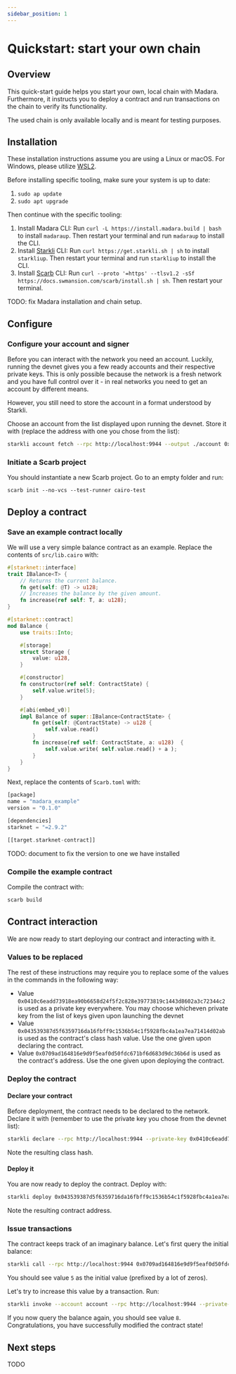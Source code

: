 ```yaml
---
sidebar_position: 1
---
```


# Quickstart: start your own chain

## Overview

This quick-start guide helps you start your own, local chain with Madara. Furthermore, it instructs you to deploy a contract and run transactions on the chain to verify its functionality.

The used chain is only available locally and is meant for testing purposes.

## Installation

These installation instructions assume you are using a Linux or macOS. For Windows, please utilize [WSL2](https://learn.microsoft.com/en-us/windows/wsl/).

Before installing specific tooling, make sure your system is up to date:
1. `sudo ap update`
1. `sudo apt upgrade`

Then continue with the specific tooling:
1. Install Madara CLI: Run `curl -L https://install.madara.build | bash` to install `madaraup`. Then restart your terminal and run `madaraup` to install the CLI.
1. Install [Starkli](https://book.starkli.rs) CLI: Run `curl https://get.starkli.sh | sh` to install `starkliup`. Then restart your terminal and run `starkliup` to install the CLI.
1. Install [Scarb](https://docs.swmansion.com/scarb/) CLI: Run `curl --proto '=https' --tlsv1.2 -sSf https://docs.swmansion.com/scarb/install.sh | sh`. Then restart your terminal.

TODO: fix Madara installation and chain setup.

## Configure

### Configure your account and signer

Before you can interact with the network you need an account. Luckily, running the devnet gives you a few ready accounts and their respective private keys. This is only possible because the network is a fresh network and you have full control over it - in real networks you need to get an account by different means.

However, you still need to store the account in a format understood by Starkli. 

Choose an account from the list displayed upon running the devnet. Store it with (replace the address with one you chose from the list):
```bash
starkli account fetch --rpc http://localhost:9944 --output ./account 0x07484e8e3af210b2ead47fa08c96f8d18b616169b350a8b75fe0dc4d2e01d493
```

### Initiate a Scarb project

You should instantiate a new Scarb project. Go to an empty folder and run:
```
scarb init --no-vcs --test-runner cairo-test
```

## Deploy a contract

### Save an example contract locally

We will use a very simple balance contract as an example. Replace the contents of `src/lib.cairo` with:

```rust
#[starknet::interface]
trait IBalance<T> {
    // Returns the current balance.
    fn get(self: @T) -> u128;
    // Increases the balance by the given amount.
    fn increase(ref self: T, a: u128);
}

#[starknet::contract]
mod Balance {
    use traits::Into;

    #[storage]
    struct Storage {
        value: u128, 
    }

    #[constructor]
    fn constructor(ref self: ContractState) {
        self.value.write(5);
    }

    #[abi(embed_v0)]
    impl Balance of super::IBalance<ContractState> {
        fn get(self: @ContractState) -> u128 {
            self.value.read()
        }
        fn increase(ref self: ContractState, a: u128)  {
            self.value.write( self.value.read() + a );
        }
    }
}
```

Next, replace the contents of `Scarb.toml` with:
```rust
[package]
name = "madara_example"
version = "0.1.0"

[dependencies]
starknet = "=2.9.2"

[[target.starknet-contract]]
```

TODO: document to fix the version to one we have installed

### Compile the example contract

Compile the contract with:

```bash
scarb build
```


## Contract interaction

We are now ready to start deploying our contract and interacting with it.

### Values to be replaced

The rest of these instructions may require you to replace some of the values in the commands in the following way:
- Value `0x0410c6eadd73918ea90b6658d24f5f2c828e39773819c1443d8602a3c72344c2` is used as a private key everywhere. You may choose whicheven private key from the list of keys given upon launching the devnet
- Value `0x043539387d5f6359716da16fbff9c1536b54c1f5928fbc4a1ea7ea71414d02ab` is used as the contract's class hash value. Use the one given upon declaring the contract.
- Value `0x0709ad164816e9d9f5eaf0d50fdc671bf6d683d9dc36b6d` is used as the contract's address. Use the one given upon deploying the contract.

### Deploy the contract

#### Declare your contract

Before deployment, the contract needs to be declared to the network. Declare it with (remember to use the private key you chose from the devnet list):
```bash
starkli declare --rpc http://localhost:9944 --private-key 0x0410c6eadd73918ea90b6658d24f5f2c828e39773819c1443d8602a3c72344c2 --compiler-version 2.9.1  --account account ./target/dev/madara_example_Balance.contract_class.json
```

Note the resulting class hash.

#### Deploy it

You are now ready to deploy the contract. Deploy with:
```bash
starkli deploy 0x043539387d5f6359716da16fbff9c1536b54c1f5928fbc4a1ea7ea71414d02ab --rpc http://localhost:9944 --private-key 0x0410c6eadd73918ea90b6658d24f5f2c828e39773819c1443d8602a3c72344c2 --account account
```

Note the resulting contract address.

### Issue transactions

The contract keeps track of an imaginary balance. Let's first query the initial balance:
```bash
starkli call --rpc http://localhost:9944 0x0709ad164816e9d9f5eaf0d50fdc671bf6d683d9dc36b6def83bef293f23a420 get
```

You should see value `5` as the initial value (prefixed by a lot of zeros).

Let's try to increase this value by a transaction. Run:
```bash
starkli invoke --account account --rpc http://localhost:9944 --private-key 0x0410c6eadd73918ea90b6658d24f5f2c828e39773819c1443d8602a3c72344c2  0x0709ad164816e9d9f5eaf0d50fdc671bf6d683d9dc36b6def83bef293f23a420 increase 3
```

If you now query the balance again, you should see value `8`. Congratulations, you have successfully modified the contract state!

## Next steps

TODO